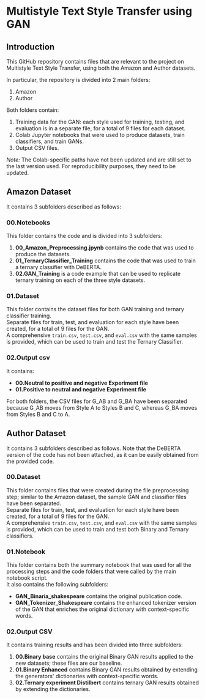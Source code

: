 # Multistyle Text Style Transfer using GAN
## Introduction

This GitHub repository contains files that are relevant to the project on Multistyle Text Style Transfer, using both the Amazon and Author datasets.

In particular, the repository is divided into 2 main folders:
1. Amazon
2. Author

Both folders contain:
1. Training data for the GAN: each style used for training, testing, and evaluation is in a separate file, for a total of 9 files for each dataset.
2. Colab Jupyter notebooks that were used to produce datasets, train classifiers, and train GANs.
3. Output CSV files.

*Note:* The Colab-specific paths have not been updated and are still set to the last version used. For reproducibility purposes, they need to be updated.

## Amazon Dataset

It contains 3 subfolders described as follows:

### 00.Notebooks
This folder contains the code and is divided into 3 subfolders:
1. **00_Amazon_Preprocessing.jpynb** contains the code that was used to produce the datasets.
2. **01_TernaryClassifier_Training** contains the code that was used to train a ternary classifier with DeBERTA.
3. **02.GAN_Training** is a code example that can be used to replicate ternary training on each of the three style datasets.

### 01.Dataset
This folder contains the dataset files for both GAN training and ternary classifier training.  
Separate files for train, test, and evaluation for each style have been created, for a total of 9 files for the GAN.  
A comprehensive `train.csv`, `test.csv`, and `eval.csv` with the same samples is provided, which can be used to train and test the Ternary Classifier.

### 02.Output csv
It contains:
- **00.Neutral to positive and negative Experiment file**
- **01.Positive to neutral and negative Experiment file**

For both folders, the CSV files for G_AB and G_BA have been separated because G_AB moves from Style A to Styles B and C, whereas G_BA moves from Styles B and C to A.

## Author Dataset

It contains 3 subfolders described as follows. Note that the DeBERTA version of the code has not been attached, as it can be easily obtained from the provided code.

### 00.Dataset
This folder contains files that were created during the file preprocessing step; similar to the Amazon dataset, the sample GAN and classifier files have been separated.  
Separate files for train, test, and evaluation for each style have been created, for a total of 9 files for the GAN.  
A comprehensive `train.csv`, `test.csv`, and `eval.csv` with the same samples is provided, which can be used to train and test both Binary and Ternary classifiers.

### 01.Notebook
This folder contains both the summary notebook that was used for all the processing steps and the code folders that were called by the main notebook script.  
It also contains the following subfolders:
- **GAN_Binaria_shakespeare** contains the original publication code.
- **GAN_Tokenizer_Shakespeare** contains the enhanced tokenizer version of the GAN that enriches the original dictionary with context-specific words.

### 02.Output CSV
It contains training results and has been divided into three subfolders:
1. **00.Binary base** contains the original Binary GAN results applied to the new datasets; these files are our baseline.
2. **01.Binary Enhanced** contains Binary GAN results obtained by extending the generators' dictionaries with context-specific words.
3. **02.Ternary experiment Distilbert** contains ternary GAN results obtained by extending the dictionaries.
